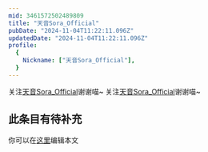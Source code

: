 ```yaml
---
mid: 3461572502489809
title: "天音Sora_Official"
pubDate: "2024-11-04T11:22:11.096Z"
updatedDate: "2024-11-04T11:22:11.096Z"
profile:
  {
    Nickname: ["天音Sora_Official"],
  }
---
```


关注[天音Sora_Official](https://space.bilibili.com/3461572502489809)谢谢喵~ 关注[天音Sora_Official](https://space.bilibili.com/3461572502489809)谢谢喵~

## 此条目有待补充
你可以在[这里](https://github.com/Yuhanawa/VTuber.ICU/edit/master/src/content/v/天音Sora_Official/index.md)编辑本文
